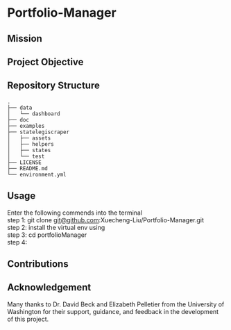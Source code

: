# Portfolio-Manager

## Mission

## Project Objective


## Repository Structure
 ```
.
├── data
│   └── dashboard
├── doc
├── examples
├── statelegiscraper
│   ├── assets
│   ├── helpers
│   ├── states
│   └── test
├── LICENSE
├── README.md
└── environment.yml
 ```

## Usage
Enter the following commends into the terminal <br>
step 1: git clone git@github.com:Xuecheng-Liu/Portfolio-Manager.git <br>
step 2: install the virtual env using <br>
step 3: cd portfolioManager <br>
step 4: 

## Contributions

## Acknowledgement
Many thanks to Dr. David Beck and Elizabeth Pelletier from the University of Washington for their support, guidance, and feedback in the development of this project.
